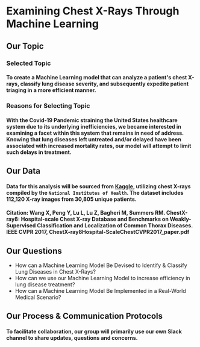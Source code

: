 # Examining Chest X-Rays Through Machine Learning

## Our Topic

### Selected Topic

#### To create a Machine Learning model that can analyze a patient's chest X-rays, classify lung disease severity, and subsequently expedite patient triaging in a more efficient manner. 

### Reasons for Selecting Topic

#### With the Covid-19 Pandemic straining the United States healthcare system due to its underlying inefficiencies, we became interested in examining a facet within this system that remains in need of address. Knowing that lung diseases left untreated and/or delayed have been associated with increased mortality rates, our model will attempt to limit such delays in treatment. 

## Our Data 

#### Data for this analysis will be sourced from [Kaggle](https://www.kaggle.com/datasets/nih-chest-xrays/data?select=README_CHESTXRAY.pdf), utilizing chest X-rays compiled by the ``National Institutes of Health``. The dataset includes 112,120 X-ray images from 30,805 unique patients. 
#### Citation: Wang X, Peng Y, Lu L, Lu Z, Bagheri M, Summers RM. ChestX-ray8: Hospital-scale Chest X-ray Database and Benchmarks on Weakly-Supervised Classification and Localization of Common Thorax Diseases. IEEE CVPR 2017, ChestX-ray8Hospital-ScaleChestCVPR2017_paper.pdf

## Our Questions 

* How can a Machine Learning Model Be Devised to Identify & Classify Lung Diseases in Chest X-Rays?
* How can we use our Machine Learning Model to increase efficiency in lung disease treatment?
* How can a Machine Learning Model Be Implemented in a Real-World Medical Scenario? 


## Our Process & Communication Protocols

#### To facilitate collaboration, our group will primarily use our own Slack channel to share updates, questions and concerns.
